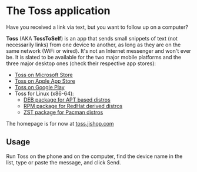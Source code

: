 # The Toss application
Have you received a link via text, but you want to follow up on a computer?

**Toss** (AKA **TossToSelf**) is an app that sends small snippets of text (not necessarily links) from one device to another, as long as they are on the same network (WiFi or wired). It's not an Internet messenger and won't ever be.
It is slated to be available for the two major mobile platforms and the three major desktop ones (check their respective app stores):

* [Toss on Microsoft Store](https://apps.microsoft.com/store/detail/9PH1STQKFP46 )
* [Toss on Apple App Store](https://apps.apple.com/us/app/tosstoself/id6744201613_)
* [Toss on Google Play](https://play.google.com/store/apps/details?id=app.tosstoself.toss)
* Toss for Linux (x86-64):
  * [DEB package for APT based distros](https://toss.jishop.com/toss_1.0.0-1_amd64.deb)
  * [RPM package for RedHat derived distros](https://toss.jishop.com/toss-1.0.0-1.x86_64.rpm)
  * [ZST package for Pacman distros](https://toss.jishop.com/toss-1.0.0-1-x86_64.pkg.tar.zst)

The homepage is for now at [toss.jishop.com](https://toss.jishop.com/) 

## Usage
Run Toss on the phone and on the computer, find the device name in the list, type or paste the message, and click Send.



